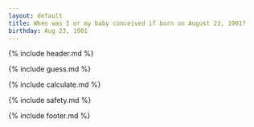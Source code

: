 ```yaml
---
layout: default
title: When was I or my baby conceived if born on August 23, 1901?
birthday: Aug 23, 1901
---
```


{% include header.md %}

{% include guess.md %}

{% include calculate.md %}

{% include safety.md %}

{% include footer.md %}



